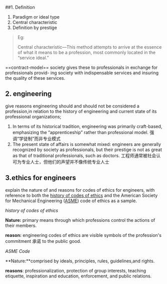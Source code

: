 

##1. Definition

1. Paradigm or ideal type
2. Central characteristic 
3. Definition by prestige 

> Eg:
>
> Central characteristic—This method attempts to arrive at the essence of what it means to be a profession, most commonly located in the “service ideal.”  

==contract-model== 
society gives these to professionals in exchange for professionals provid-
ing society with indispensable services and insuring the quality of these
services.

## 2. engineering

give reasons engineering should and should not be considered a profession,in relation to the history of engineering and current state of its professional organizations;

1. In terms of its historical tradition, engineering was primarily craft-based, emphasizing the “apprenticeship” rather than professional model. 强调“学徒制”而非专业模式
2. The present state of affairs is somewhat mixed: engineers are generally recognized by society as professionals, but their prestige is not as great as that of traditional professionals, such as doctors. 工程师通常被社会认可为专业人士，但他们的声望并不像传统专业人士

## 3.ethics for engineers

explain the nature of and reasons for codes of ethics for engineers, with reference to both the <u>history of codes of ethics</u> and the American Society for Mechanical Engineering (<u>ASME</u>) code of ethics as a sample. 

*history of codes of ethics* 

**Nature:** primary means
through which professions control the actions of their members.

**reason:** engineering codes of ethics are
visible symbols of the profession's commitment 承诺 to the public good.

*ASME Code*

**Nature:**comprised by ideals, principles, rules, guidelines,and rights.

**reasons**: professionalization, protection of group interests, teaching etiquette, inspiration and education, enforcement, and public relations. 